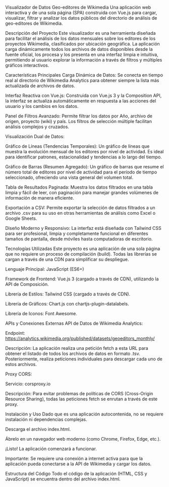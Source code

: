 Visualizador de Datos Geo-editores de Wikimedia
Una aplicación web interactiva y de una sola página (SPA) construida con Vue.js para cargar, visualizar, filtrar y analizar los datos públicos del directorio de análisis de geo-editores de Wikimedia.

Descripción del Proyecto
Este visualizador es una herramienta diseñada para facilitar el análisis de los datos mensuales sobre los editores de los proyectos Wikimedia, clasificados por ubicación geográfica. La aplicación carga dinámicamente todos los archivos de datos disponibles desde la fuente oficial, los procesa y los presenta en una interfaz limpia e intuitiva, permitiendo al usuario explorar la información a través de filtros y múltiples gráficos interactivos.

Características Principales
Carga Dinámica de Datos: Se conecta en tiempo real al directorio de Wikimedia Analytics para obtener siempre la lista más actualizada de archivos de datos.

Interfaz Reactiva con Vue.js: Construida con Vue.js 3 y la Composition API, la interfaz se actualiza automáticamente en respuesta a las acciones del usuario y los cambios en los datos.

Panel de Filtros Avanzado: Permite filtrar los datos por Año, archivo de origen, proyecto (wiki) y país. Los filtros de selección múltiple facilitan análisis complejos y cruzados.

Visualización Dual de Datos:

Gráfico de Líneas (Tendencias Temporales): Un gráfico de líneas que muestra la evolución mensual de los editores por nivel de actividad. Es ideal para identificar patrones, estacionalidad y tendencias a lo largo del tiempo.

Gráfico de Barras (Resumen Agregado): Un gráfico de barras que resume el número total de editores por nivel de actividad para el período de tiempo seleccionado, ofreciendo una vista general del volumen total.

Tabla de Resultados Paginada: Muestra los datos filtrados en una tabla limpia y fácil de leer, con paginación para manejar grandes volúmenes de información de manera eficiente.

Exportación a CSV: Permite exportar la selección de datos filtrados a un archivo .csv para su uso en otras herramientas de análisis como Excel o Google Sheets.

Diseño Moderno y Responsivo: La interfaz está diseñada con Tailwind CSS para ser profesional, limpia y completamente funcional en diferentes tamaños de pantalla, desde móviles hasta computadoras de escritorio.

Tecnologías Utilizadas
Este proyecto es una aplicación de una sola página que no requiere un proceso de compilación (build). Todas las librerías se cargan a través de una CDN para simplificar su despliegue.

Lenguaje Principal: JavaScript (ES6+)

Framework de Frontend: Vue.js 3 (cargado a través de CDN), utilizando la API de Composición.

Librería de Estilos: Tailwind CSS (cargado a través de CDN).

Librería de Gráficos: Chart.js con chartjs-plugin-datalabels.

Librería de Iconos: Font Awesome.

APIs y Conexiones Externas
API de Datos de Wikimedia Analytics:

Endpoint: https://analytics.wikimedia.org/published/datasets/geoeditors_monthly/

Descripción: La aplicación realiza una petición fetch a esta URL para obtener el listado de todos los archivos de datos en formato .tsv. Posteriormente, realiza peticiones individuales para descargar cada uno de estos archivos.

Proxy CORS:

Servicio: corsproxy.io

Descripción: Para evitar problemas de políticas de CORS (Cross-Origin Resource Sharing), todas las peticiones fetch se enrutan a través de este proxy.

Instalación y Uso
Dado que es una aplicación autocontenida, no se requiere instalación ni dependencias complejas.

Descarga el archivo index.html.

Ábrelo en un navegador web moderno (como Chrome, Firefox, Edge, etc.).

¡Listo! La aplicación comenzará a funcionar.

Importante: Se requiere una conexión a internet activa para que la aplicación pueda conectarse a la API de Wikimedia y cargar los datos.

Estructura del Código
Todo el código de la aplicación (HTML, CSS y JavaScript) se encuentra dentro del archivo index.html.

<style>: Contiene las variables de CSS y estilos personalizados que complementan a Tailwind CSS.

<div id="app">: Es el punto de montaje de la aplicación Vue.js. Todo el HTML de la interfaz se encuentra aquí, estructurado con componentes de Vue.

<script type="module">: Contiene toda la lógica de la aplicación.

Instancia Principal de Vue: Creada con createApp, contiene el estado reactivo (ref, reactive), las propiedades computadas (computed) y los métodos principales.

Componentes de Vue: La aplicación se divide en componentes reutilizables para una mejor organización: stats-panel, filters-panel, editors-over-time-chart, activity-chart, y results-table.
